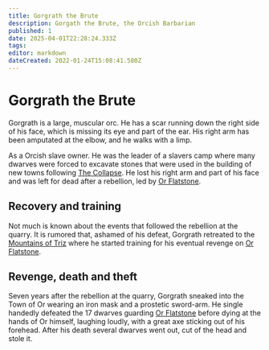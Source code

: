 ```yaml
---
title: Gorgrath the Brute
description: Gorgath the Brute, the Orcish Barbarian
published: 1
date: 2025-04-01T22:28:24.333Z
tags: 
editor: markdown
dateCreated: 2022-01-24T15:08:41.580Z
---
```


# Gorgrath the Brute
Gorgrath is a large, muscular orc. He has a scar running down the right side of his face, which is missing its eye and part of the ear. His right arm has been amputated at the elbow, and he walks with a limp.

As a Orcish slave owner. He was the leader of a slavers camp where many dwarves were forced to excavate stones that were used in the building of new towns following [The Collapse](/structure/chronological/event/the-collapse.md). He lost his right arm and part of his face and was left for dead after a rebellion, led by [Or Flatstone](/location/settlement/city/or/or-flatstone.md).

## Recovery and training
Not much is known about the events that followed the rebellion at the quarry. It is rumored that, ashamed of his defeat, Gorgrath retreated to the [Mountains of Triz](/location/landmark/mountains-of-triz.md) where he started training for his eventual revenge on [Or Flatstone](/location/settlement/city/or/or-flatstone.md).

## Revenge, death and theft
Seven years after the rebellion at the quarry, Gorgrath sneaked into the Town of Or wearing an iron mask and a prostetic sword-arm. He single handedly defeated the 17 dwarves guarding [Or Flatstone](/location/settlement/city/or/or-flatstone.md) before dying at the hands of Or himself, laughing loudly, with a great axe sticking out of his forehead. After his death several dwarves went out, cut of the head and stole it.
